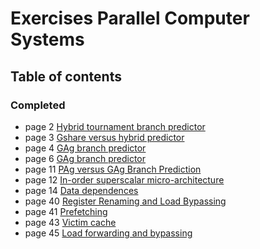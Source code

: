 # Exercises Parallel Computer Systems
## Table of contents
### Completed
- page 2 [Hybrid tournament branch predictor](./list/hybrid_tournament_branch_predictor.md)
- page 3 [Gshare versus hybrid predictor](./list/gshare_versus_hybrid_predictor.md)
- page 4 [GAg branch predictor](./list/gag_branch_predictor.md)
- page 6 [GAg branch predictor](./list/gag_branch_predictor2.md)
- page 11 [PAg versus GAg Branch Prediction](./list/pag_versus_gag_branch_prediction.md)
- page 12 [In-order superscalar micro-architecture](./list/in-order_superscalar_micro-architecture.md)
- page 14 [Data dependences](./list/data_dependences.md)
- page 40 [Register Renaming and Load Bypassing](./list/register_renaming_and_load_bypassing.md)
- page 41 [Prefetching](./list/prefetching.md)
- page 43 [Victim cache](./list/victim_cache.md)
- page 45 [Load forwarding and bypassing](./list/load_forwarding_and_bypassing.md)
